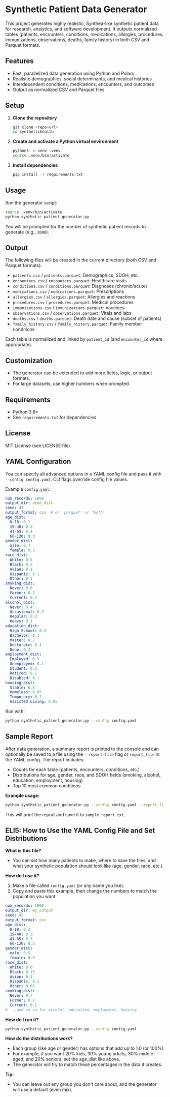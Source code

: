 # Synthetic Patient Data Generator

This project generates highly realistic, Synthea-like synthetic patient data for research, analytics, and software development. It outputs normalized tables (patients, encounters, conditions, medications, allergies, procedures, immunizations, observations, deaths, family history) in both CSV and Parquet formats.

## Features
- Fast, parallelized data generation using Python and Polars
- Realistic demographics, social determinants, and medical histories
- Interdependent conditions, medications, encounters, and outcomes
- Output as normalized CSV and Parquet files

## Setup

1. **Clone the repository**
   ```bash
   git clone <repo-url>
   cd synthetichealth
   ```

2. **Create and activate a Python virtual environment**
   ```bash
   python3 -m venv .venv
   source .venv/bin/activate
   ```

3. **Install dependencies**
   ```bash
   pip install -r requirements.txt
   ```

## Usage

Run the generator script:

```bash
source .venv/bin/activate
python synthetic_patient_generator.py
```

You will be prompted for the number of synthetic patient records to generate (e.g., `1000`).

## Output

The following files will be created in the current directory (both CSV and Parquet formats):

- `patients.csv` / `patients.parquet`: Demographics, SDOH, etc.
- `encounters.csv` / `encounters.parquet`: Healthcare visits
- `conditions.csv` / `conditions.parquet`: Diagnoses (chronic/acute)
- `medications.csv` / `medications.parquet`: Prescriptions
- `allergies.csv` / `allergies.parquet`: Allergies and reactions
- `procedures.csv` / `procedures.parquet`: Medical procedures
- `immunizations.csv` / `immunizations.parquet`: Vaccines
- `observations.csv` / `observations.parquet`: Vitals and labs
- `deaths.csv` / `deaths.parquet`: Death date and cause (subset of patients)
- `family_history.csv` / `family_history.parquet`: Family member conditions

Each table is normalized and linked by `patient_id` (and `encounter_id` where appropriate).

## Customization
- The generator can be extended to add more fields, logic, or output formats.
- For large datasets, use higher numbers when prompted.

## Requirements
- Python 3.8+
- See `requirements.txt` for dependencies

## License
MIT License (see LICENSE file) 

## YAML Configuration

You can specify all advanced options in a YAML config file and pass it with `--config config.yaml`. CLI flags override config file values.

Example `config.yaml`:

```yaml
num_records: 1000
output_dir: demo_dist
seed: 42
output_format: csv  # or 'parquet' or 'both'
age_dist:
  0-18: 0.1
  19-40: 0.2
  41-65: 0.4
  66-120: 0.3
gender_dist:
  male: 0.7
  female: 0.3
race_dist:
  White: 0.5
  Black: 0.2
  Asian: 0.1
  Hispanic: 0.1
  Other: 0.1
smoking_dist:
  Never: 0.6
  Former: 0.2
  Current: 0.2
alcohol_dist:
  Never: 0.4
  Occasional: 0.3
  Regular: 0.2
  Heavy: 0.1
education_dist:
  High School: 0.2
  Bachelor: 0.3
  Master: 0.2
  Doctorate: 0.1
  None: 0.2
employment_dist:
  Employed: 0.5
  Unemployed: 0.1
  Student: 0.2
  Retired: 0.1
  Disabled: 0.1
housing_dist:
  Stable: 0.8
  Homeless: 0.05
  Temporary: 0.1
  Assisted Living: 0.05
```

Run with:
```bash
python synthetic_patient_generator.py --config config.yaml
``` 

## Sample Report

After data generation, a summary report is printed to the console and can optionally be saved to a file using the `--report-file` flag or `report_file` in the YAML config. The report includes:
- Counts for each table (patients, encounters, conditions, etc.)
- Distributions for age, gender, race, and SDOH fields (smoking, alcohol, education, employment, housing)
- Top 10 most common conditions

**Example usage:**
```bash
python synthetic_patient_generator.py --config config.yaml --report-file sample_report.txt
```

This will print the report and save it to `sample_report.txt`. 

## ELI5: How to Use the YAML Config File and Set Distributions

**What is this file?**
- You can set how many patients to make, where to save the files, and what your synthetic population should look like (age, gender, race, etc.).

**How do I use it?**
1. Make a file called `config.yaml` (or any name you like).
2. Copy and paste this example, then change the numbers to match the population you want:

```yaml
num_records: 1000
output_dir: my_output
seed: 42
output_format: csv
age_dist:
  0-18: 0.2
  19-40: 0.3
  41-65: 0.3
  66-120: 0.2
gender_dist:
  male: 0.5
  female: 0.5
race_dist:
  White: 0.6
  Black: 0.15
  Asian: 0.1
  Hispanic: 0.1
  Other: 0.05
smoking_dist:
  Never: 0.7
  Former: 0.2
  Current: 0.1
# ...and so on for alcohol, education, employment, housing
```

**How do I run it?**
```bash
python synthetic_patient_generator.py --config config.yaml
```

**How do the distributions work?**
- Each group (like age or gender) has options that add up to 1.0 (or 100%).
- For example, if you want 20% kids, 30% young adults, 30% middle-aged, and 20% seniors, set the age_dist like above.
- The generator will try to match these percentages in the data it creates.

**Tip:**
- You can leave out any group you don't care about, and the generator will use a default (even mix). 